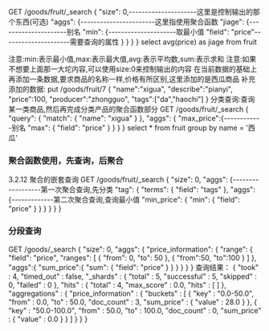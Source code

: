 GET /goods/fruit/_search
{
"size": 0,---------------------这里是控制输出的那个东西(可选)
  "aggs": {-----------------------这里指使用聚合函数
    "jiage": {---------------------别名
      "min": {---------------------取最小值
        "field": "price"---------------------需要查询的属性
      }
    }
  }
}
select avg(price) as jiage from fruit 

注意:min:表示最小值,max:表示最大值,avg:表示平均数,sum:表示求和
注意:如果不想要上面那一大坨内容,可以使用size:0来控制输出的内容
在当前数据的基础上再添加一条数据,要求商品的名称一样,价格有所区别,这里添加的是西瓜商品
补充添加的数据:
put /goods/fruit/7
{
  "name":"xigua",
  "describe":"pianyi",
  "price":100,
  "producer":"zhongguo",
  "tags":["da","haochi"]
}
分类查询:查询某一类商品,然后再完成分类产品的聚合函数部分
GET /goods/fruit/_search
{
  "query": {
    "match": {
      "name": "xigua"
    }
  }, 
  "aggs": {
    "max_price":{------------别名
      "max": {
        "field": "price"
      }
    }
  }
 }
 select * from fruit group by name = '西瓜'
 
 
 
 ### 聚合函数使用，先查询，后聚合
 
 3.2.12 聚合的嵌套查询
GET /goods/fruit/_search
{
  "size": 0, 
  "aggs": {------------------第一次聚合查询,先分类
    "tag": {
      "terms": {
        "field": "tags"
      },
      "aggs": {-------------第二次聚合查询,查询最小值
        "min_price": {
          "min": {
            "field": "price"
          }
        }
      }
    }
  }
}

###  分段查询
GET /goods/_search
{
  "size": 0, 
  "aggs": {
    "price_information": {
      "range": {
        "field": "price",
        "ranges": [
          {
            "from": 0,
            "to": 50
          },
          {
            "from":50,
            "to":100
          }
        ]
      },
      "aggs":{
        "sum_price":{
          "sum": {
            "field": "price"
          }
        }
      }
    }
  }
}
查询结果：
	{
	  "took" : 4,
	  "timed_out" : false,
	  "_shards" : {
		"total" : 5,
		"successful" : 5,
		"skipped" : 0,
		"failed" : 0
	  },
	  "hits" : {
		"total" : 4,
		"max_score" : 0.0,
		"hits" : [ ]
	  },
	  "aggregations" : {
		"price_information" : {
		  "buckets" : [
			{
			  "key" : "0.0-50.0",
			  "from" : 0.0,
			  "to" : 50.0,
			  "doc_count" : 3,
			  "sum_price" : {
				"value" : 28.0
			  }
			},
			{
			  "key" : "50.0-100.0",
			  "from" : 50.0,
			  "to" : 100.0,
			  "doc_count" : 0,
			  "sum_price" : {
				"value" : 0.0
			  }
			}
		  ]
		}
	  }
	}
